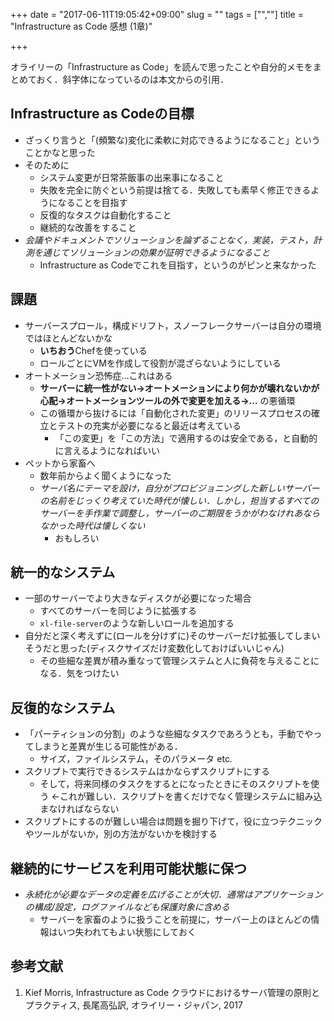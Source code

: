 +++
date = "2017-06-11T19:05:42+09:00"
slug = ""
tags = ["",""]
title = "Infrastructure as Code 感想 (1章)"

+++

オライリーの「Infrastructure as Code」を読んで思ったことや自分的メモをまとめておく．斜字体になっているのは本文からの引用．

## Infrastructure as Codeの目標
* ざっくり言うと「(頻繁な)変化に柔軟に対応できるようになること」ということかなと思った
* そのために
    * システム変更が日常茶飯事の出来事になること
    * 失敗を完全に防ぐという前提は捨てる．失敗しても素早く修正できるようになることを目指す
    * 反復的なタスクは自動化すること
    * 継続的な改善をすること
* _会議やドキュメントでソリューションを論ずることなく，実装，テスト，計測を通じてソリューションの効果が証明できるようになること_
    * Infrastructure as Codeでこれを目指す，というのがピンと来なかった

## 課題
* サーバースプロール，構成ドリフト，スノーフレークサーバーは自分の環境ではほとんどないかな
    * **いちおう**Chefを使っている
    * ロールごとにVMを作成して役割が混ざらないようにしている
* オートメーション恐怖症…これはある
    * **サーバーに統一性がない→オートメーションにより何かが壊れないかが心配→オートメーションツールの外で変更を加える→…** の悪循環
    * この循環から抜けるには「自動化された変更」のリリースプロセスの確立とテストの充実が必要になると最近は考えている
        * 「この変更」を「この方法」で適用するのは安全である，と自動的に言えるようになればいい
* ペットから家畜へ
    * 数年前からよく聞くようになった
    * _サーバ名にテーマを設け，自分がプロビジョニングした新しいサーバーの名前をじっくり考えていた時代が懐しい．しかし，担当するすべてのサーバーを手作業で調整し，サーバーのご期限をうかがわなけれあならなかった時代は懐しくない_
        * おもしろい

## 統一的なシステム
* 一部のサーバーでより大きなディスクが必要になった場合
    * すべてのサーバーを同じように拡張する
    * `xl-file-server`のような新しいロールを追加する
* 自分だと深く考えずに(ロールを分けずに)そのサーバーだけ拡張してしまいそうだと思った(ディスクサイズだけ変数化しておけばいいじゃん)
    * その些細な差異が積み重なって管理システムと人に負荷を与えることになる．気をつけたい

## 反復的なシステム
* 「パーティションの分割」のような些細なタスクであろうとも，手動でやってしまうと差異が生じる可能性がある．
    * サイズ，ファイルシステム，そのパラメータ etc.
* スクリプトで実行できるシステムはかならずスクリプトにする
    * そして，将来同様のタスクをするとになったときにそのスクリプトを使う ←これが難しい．スクリプトを書くだけでなく管理システムに組み込まなければならない
* スクリプトにするのが難しい場合は問題を掘り下げて，役に立つテクニックやツールがないか，別の方法がないかを検討する

## 継続的にサービスを利用可能状態に保つ
* _永続化が必要なデータの定義を広げることが大切．通常はアプリケーションの構成/設定，ログファイルなども保護対象に含める_
    * サーバーを家畜のように扱うことを前提に，サーバー上のほとんどの情報はいつ失われてもよい状態にしておく

## 参考文献
1. Kief Morris, Infrastructure as Code クラウドにおけるサーバ管理の原則とプラクティス, 長尾高弘訳, オライリー・ジャパン, 2017

